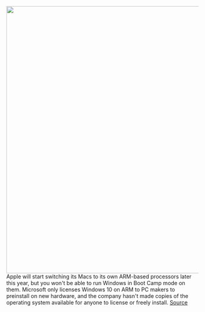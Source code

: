 <img src='https://cdn.vox-cdn.com/thumbor/7uI2DNrLB1oy88df3i0OyuPeW8c=/0x0:1662x930/1200x800/filters:focal(699x333:963x597)/cdn.vox-cdn.com/uploads/chorus_image/image/66977517/RjVYpen.0.jpg' width='700px' /><br/>
Apple will start switching its Macs to its own ARM-based processors later this year, but you won't be able to run Windows in Boot Camp mode on them. Microsoft only licenses Windows 10 on ARM to PC makers to preinstall on new hardware, and the company hasn't made copies of the operating system available for anyone to license or freely install.
<a href='https://www.theverge.com/2020/6/24/21302213/apple-silicon-mac-arm-windows-support-boot-camp'> Source <a/>